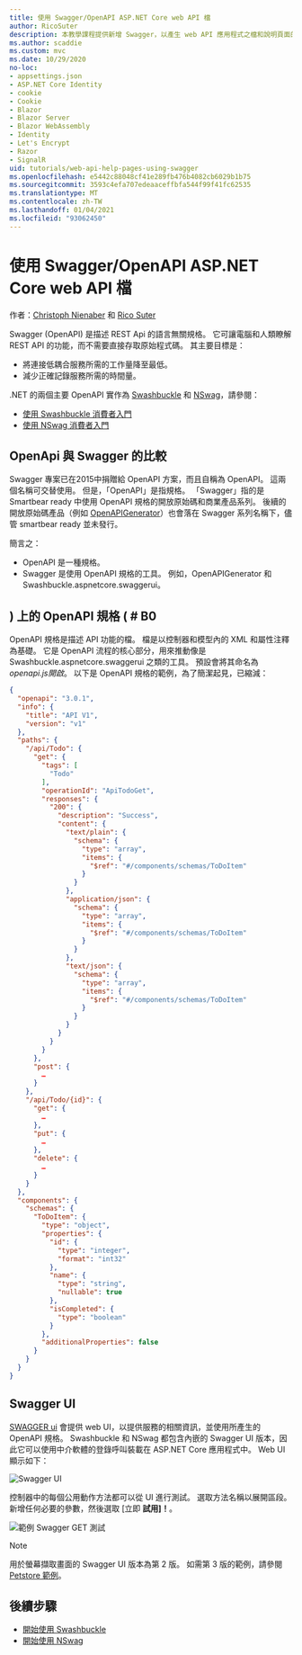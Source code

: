 ```yaml
---
title: 使用 Swagger/OpenAPI ASP.NET Core web API 檔
author: RicoSuter
description: 本教學課程提供新增 Swagger，以產生 web API 應用程式之檔和說明頁面的逐步解說。
ms.author: scaddie
ms.custom: mvc
ms.date: 10/29/2020
no-loc:
- appsettings.json
- ASP.NET Core Identity
- cookie
- Cookie
- Blazor
- Blazor Server
- Blazor WebAssembly
- Identity
- Let's Encrypt
- Razor
- SignalR
uid: tutorials/web-api-help-pages-using-swagger
ms.openlocfilehash: e5442c88048cf41e289fb476b4082cb6029b1b75
ms.sourcegitcommit: 3593c4efa707edeaaceffbfa544f99f41fc62535
ms.translationtype: MT
ms.contentlocale: zh-TW
ms.lasthandoff: 01/04/2021
ms.locfileid: "93062450"
---
```

# <a name="aspnet-core-web-api-documentation-with-swagger--openapi"></a>使用 Swagger/OpenAPI ASP.NET Core web API 檔

作者：[Christoph Nienaber](https://twitter.com/zuckerthoben) 和 [Rico Suter](https://blog.rsuter.com/)

Swagger (OpenAPI) 是描述 REST Api 的語言無關規格。 它可讓電腦和人類瞭解 REST API 的功能，而不需要直接存取原始程式碼。 其主要目標是：

* 將連接低耦合服務所需的工作量降至最低。
* 減少正確記錄服務所需的時間量。

.NET 的兩個主要 OpenAPI 實作為 [Swashbuckle](https://github.com/domaindrivendev/Swashbuckle.AspNetCore) 和 [NSwag](https://github.com/RicoSuter/NSwag)，請參閱：

* [使用 Swashbuckle 消費者入門](xref:tutorials/get-started-with-swashbuckle)
* [使用 NSwag 消費者入門](xref:tutorials/get-started-with-nswag)

## <a name="openapi-vs-swagger"></a>OpenApi 與 Swagger 的比較

Swagger 專案已在2015中捐贈給 OpenAPI 方案，而且自稱為 OpenAPI。 這兩個名稱可交替使用。 但是，「OpenAPI」是指規格。 「Swagger」指的是 Smartbear ready 中使用 OpenAPI 規格的開放原始碼和商業產品系列。 後續的開放原始碼產品（例如 [OpenAPIGenerator](https://github.com/OpenAPITools/openapi-generator)）也會落在 Swagger 系列名稱下，儘管 smartbear ready 並未發行。

簡言之：

* OpenAPI 是一種規格。
* Swagger 是使用 OpenAPI 規格的工具。 例如，OpenAPIGenerator 和 Swashbuckle.aspnetcore.swaggerui。

## <a name="openapi-specification-openapijson"></a>) 上的 OpenAPI 規格 ( # B0

OpenAPI 規格是描述 API 功能的檔。 檔是以控制器和模型內的 XML 和屬性注釋為基礎。 它是 OpenAPI 流程的核心部分，用來推動像是 Swashbuckle.aspnetcore.swaggerui 之類的工具。 預設會將其命名為 *openapi.js開啟*。 以下是 OpenAPI 規格的範例，為了簡潔起見，已縮減：

```json
{
  "openapi": "3.0.1",
  "info": {
    "title": "API V1",
    "version": "v1"
  },
  "paths": {
    "/api/Todo": {
      "get": {
        "tags": [
          "Todo"
        ],
        "operationId": "ApiTodoGet",
        "responses": {
          "200": {
            "description": "Success",
            "content": {
              "text/plain": {
                "schema": {
                  "type": "array",
                  "items": {
                    "$ref": "#/components/schemas/ToDoItem"
                  }
                }
              },
              "application/json": {
                "schema": {
                  "type": "array",
                  "items": {
                    "$ref": "#/components/schemas/ToDoItem"
                  }
                }
              },
              "text/json": {
                "schema": {
                  "type": "array",
                  "items": {
                    "$ref": "#/components/schemas/ToDoItem"
                  }
                }
              }
            }
          }
        }
      },
      "post": {
        …
      }
    },
    "/api/Todo/{id}": {
      "get": {
        …
      },
      "put": {
        …
      },
      "delete": {
        …
      }
    }
  },
  "components": {
    "schemas": {
      "ToDoItem": {
        "type": "object",
        "properties": {
          "id": {
            "type": "integer",
            "format": "int32"
          },
          "name": {
            "type": "string",
            "nullable": true
          },
          "isCompleted": {
            "type": "boolean"
          }
        },
        "additionalProperties": false
      }
    }
  }
}
```

## <a name="swagger-ui"></a>Swagger UI

[SWAGGER ui](https://swagger.io/swagger-ui/) 會提供 web UI，以提供服務的相關資訊，並使用所產生的 OpenAPI 規格。 Swashbuckle 和 NSwag 都包含內嵌的 Swagger UI 版本，因此它可以使用中介軟體的登錄呼叫裝載在 ASP.NET Core 應用程式中。 Web UI 顯示如下：

![Swagger UI](web-api-help-pages-using-swagger/_static/swagger-ui.png)

控制器中的每個公用動作方法都可以從 UI 進行測試。 選取方法名稱以展開區段。 新增任何必要的參數，然後選取 [立即 **試用]！**。

![範例 Swagger GET 測試](web-api-help-pages-using-swagger/_static/get-try-it-out.png)

> [!NOTE]
> 用於螢幕擷取畫面的 Swagger UI 版本為第 2 版。 如需第 3 版的範例，請參閱 [Petstore 範例](https://petstore.swagger.io/)。

## <a name="next-steps"></a>後續步驟

* [開始使用 Swashbuckle](xref:tutorials/get-started-with-swashbuckle)
* [開始使用 NSwag](xref:tutorials/get-started-with-nswag)
